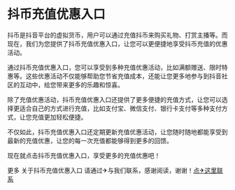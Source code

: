 # 抖币充值优惠入口

抖币是抖音平台的虚拟货币，用户可以通过充值抖币来购买礼物、打赏主播等。而现在，我们为您提供了抖币充值优惠入口，让您可以更便捷地享受抖币充值的优惠活动。

通过抖币充值优惠入口，您可以享受到多种充值优惠活动，比如满额赠送、限时特惠等。这些优惠活动不仅能够帮助您节省充值成本，还能让您更多地参与到抖音社区的互动中，给您带来更多的乐趣和惊喜。

除了充值优惠活动，抖币充值优惠入口还提供了更多便捷的充值方式，让您可以选择更适合自己的方式进行充值，比如支付宝、微信支付、银行卡支付等多种支付方式，让您充值更加轻松便捷。

不仅如此，抖币充值优惠入口还定期更新充值优惠活动，让您随时随地都能享受到最新的充值优惠，让您的每一次充值都能够得到更多的回馈。

现在就点击抖币充值优惠入口，享受更多的充值优惠吧！

更多 关于抖币充值优惠入口 请通过✈与我们联系，感谢阅读，谢谢！[点✈这里联系](https://abc.k02.cc)